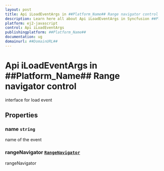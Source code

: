 ```yaml
---
layout: post
title: Api iLoadEventArgs in ##Platform_Name## Range navigator control | Syncfusion
description: Learn here all about Api iLoadEventArgs in Syncfusion ##Platform_Name## Range navigator control of Syncfusion Essential JS 2 and more.
platform: ej2-javascript
control: Api iLoadEventArgs 
publishingplatform: ##Platform_Name##
documentation: ug
domainurl: ##DomainURL##
---
```


# Api iLoadEventArgs in ##Platform_Name## Range navigator control

interface for load event

## Properties

### name `string`

name of the event

### rangeNavigator [`RangeNavigator`](./api-rangeNavigator.html)

rangeNavigator
